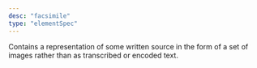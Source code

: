 ```yaml
---
desc: "facsimile"
type: "elementSpec"
---
```


Contains a representation of some written source in the form of a set of images rather
than as transcribed or encoded text.